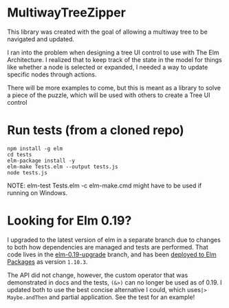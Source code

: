 # MultiwayTreeZipper

This library was created with the goal of allowing a multiway tree to be
navigated and updated.

I ran into the problem when designing a tree UI control to use with The Elm
Architecture. I realized that to keep track of the state in the model for things
like whether a node is selected or expanded, I needed a way to update specific
nodes through actions.

There will be more examples to come, but this is meant as a library to solve a
piece of the puzzle, which will be used with others to create a Tree UI control

# Run tests (from a cloned repo)
    npm install -g elm
    cd tests
    elm-package install -y
    elm-make Tests.elm --output tests.js
    node tests.js

NOTE: elm-test Tests.elm -c elm-make.cmd might have to be used if running on Windows.

# Looking for Elm 0.19?

I upgraded to the latest version of elm in a separate branch due to changes to both
how dependencies are managed and tests are performed. That code lives in the [elm-0.19-upgrade][1] branch, and has been [deployed to Elm Packages][2] as version `1.10.3`.

The API did not change, however, the custom operator that was demonstrated in docs
and the tests, `(&>)` can no longer be used as of 0.19. I updated both to use the
best concise alternative I could, which uses`|> Maybe.andThen` and partial application.
See the test for an example!

[1]: https://github.com/tomjkidd/elm-multiway-tree-zipper/tree/elm-0.19-upgrade
[2]: https://package.elm-lang.org/packages/tomjkidd/elm-multiway-tree-zipper/1.10.3/
